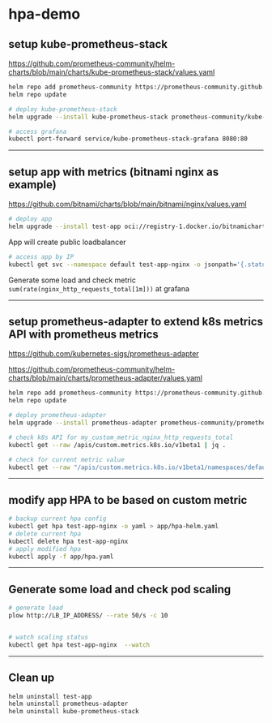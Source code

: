 # hpa-demo

## setup kube-prometheus-stack
https://github.com/prometheus-community/helm-charts/blob/main/charts/kube-prometheus-stack/values.yaml

```sh
helm repo add prometheus-community https://prometheus-community.github.io/helm-charts
helm repo update

# deploy kube-prometheus-stack
helm upgrade --install kube-prometheus-stack prometheus-community/kube-prometheus-stack --version 45.28.0 -f kube-prometheus-stack/values.yaml

# access grafana
kubectl port-forward service/kube-prometheus-stack-grafana 8080:80

```

---
## setup app with metrics (bitnami nginx as example)
https://github.com/bitnami/charts/blob/main/bitnami/nginx/values.yaml

```sh
# deploy app
helm upgrade --install test-app oci://registry-1.docker.io/bitnamicharts/nginx --version 14.2.1 -f app/values.yaml
```
App will create public loadbalancer
```sh
# access app by IP
kubectl get svc --namespace default test-app-nginx -o jsonpath='{.status.loadBalancer.ingress[0].ip}'
```
Generate some load and check metric `sum(rate(nginx_http_requests_total[1m]))` at grafana

---
## setup prometheus-adapter to extend k8s metrics API with prometheus metrics
https://github.com/kubernetes-sigs/prometheus-adapter

https://github.com/prometheus-community/helm-charts/blob/main/charts/prometheus-adapter/values.yaml

```sh
helm repo add prometheus-community https://prometheus-community.github.io/helm-charts
helm repo update

# deploy prometheus-adapter
helm upgrade --install prometheus-adapter prometheus-community/prometheus-adapter  --version 4.2.0 -f prometheus-adapter/values.yaml

# check k8s API for my_custom_metric_nginx_http_requests_total
kubectl get --raw /apis/custom.metrics.k8s.io/v1beta1 | jq .

# check for current metric value
kubectl get --raw "/apis/custom.metrics.k8s.io/v1beta1/namespaces/default/pods/*/my_custom_metric_nginx_http_requests_total" | jq .
```

---
## modify app HPA to be based on custom metric

```sh
# backup current hpa config
kubectl get hpa test-app-nginx -o yaml > app/hpa-helm.yaml
# delete current hpa
kubectl delete hpa test-app-nginx
# apply modified hpa
kubectl apply -f app/hpa.yaml
```

---
## Generate some load and check pod scaling

```sh
# generate load
plow http://LB_IP_ADDRESS/ --rate 50/s -c 10


# watch scaling status
kubectl get hpa test-app-nginx  --watch
```

---
## Clean up

```sh
helm uninstall test-app
helm uninstall prometheus-adapter
helm uninstall kube-prometheus-stack
```
